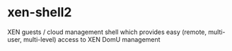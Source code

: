 # xen-shell2
XEN guests / cloud management shell which provides easy (remote, multi-user, multi-level) access to XEN DomU management
